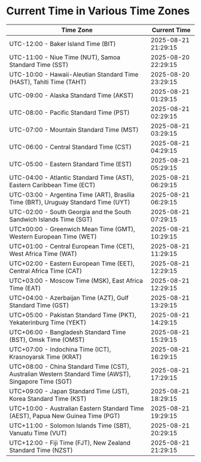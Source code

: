 # Current Time in Various Time Zones

| Time Zone | Current Time |
|-----------|--------------|
| UTC-12:00 - Baker Island Time (BIT) | 2025-08-21 21:29:15 |
| UTC-11:00 - Niue Time (NUT), Samoa Standard Time (SST) | 2025-08-20 22:29:15 |
| UTC-10:00 - Hawaii-Aleutian Standard Time (HAST), Tahiti Time (TAHT) | 2025-08-20 23:29:15 |
| UTC-09:00 - Alaska Standard Time (AKST) | 2025-08-21 01:29:15 |
| UTC-08:00 - Pacific Standard Time (PST) | 2025-08-21 02:29:15 |
| UTC-07:00 - Mountain Standard Time (MST) | 2025-08-21 03:29:15 |
| UTC-06:00 - Central Standard Time (CST) | 2025-08-21 04:29:15 |
| UTC-05:00 - Eastern Standard Time (EST) | 2025-08-21 05:29:15 |
| UTC-04:00 - Atlantic Standard Time (AST), Eastern Caribbean Time (ECT) | 2025-08-21 06:29:15 |
| UTC-03:00 - Argentina Time (ART), Brasília Time (BRT), Uruguay Standard Time (UYT) | 2025-08-21 06:29:15 |
| UTC-02:00 - South Georgia and the South Sandwich Islands Time (SGT) | 2025-08-21 07:29:15 |
| UTC±00:00 - Greenwich Mean Time (GMT), Western European Time (WET) | 2025-08-21 10:29:15 |
| UTC+01:00 - Central European Time (CET), West Africa Time (WAT) | 2025-08-21 11:29:15 |
| UTC+02:00 - Eastern European Time (EET), Central Africa Time (CAT) | 2025-08-21 12:29:15 |
| UTC+03:00 - Moscow Time (MSK), East Africa Time (EAT) | 2025-08-21 12:29:15 |
| UTC+04:00 - Azerbaijan Time (AZT), Gulf Standard Time (GST) | 2025-08-21 13:29:15 |
| UTC+05:00 - Pakistan Standard Time (PKT), Yekaterinburg Time (YEKT) | 2025-08-21 14:29:15 |
| UTC+06:00 - Bangladesh Standard Time (BST), Omsk Time (OMST) | 2025-08-21 15:29:15 |
| UTC+07:00 - Indochina Time (ICT), Krasnoyarsk Time (KRAT) | 2025-08-21 16:29:15 |
| UTC+08:00 - China Standard Time (CST), Australian Western Standard Time (AWST), Singapore Time (SGT) | 2025-08-21 17:29:15 |
| UTC+09:00 - Japan Standard Time (JST), Korea Standard Time (KST) | 2025-08-21 18:29:15 |
| UTC+10:00 - Australian Eastern Standard Time (AEST), Papua New Guinea Time (PGT) | 2025-08-21 19:29:15 |
| UTC+11:00 - Solomon Islands Time (SBT), Vanuatu Time (VUT) | 2025-08-21 20:29:15 |
| UTC+12:00 - Fiji Time (FJT), New Zealand Standard Time (NZST) | 2025-08-21 21:29:15 |
